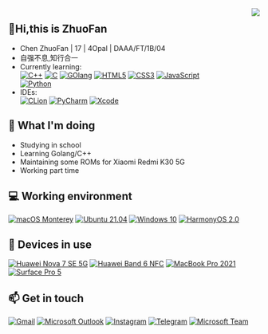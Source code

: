 <img align="right" src="https://github-readme-stats.vercel.app/api/top-langs/?username=zhuofan-16" />

## 👋Hi,this is ZhuoFan
- Chen ZhuoFan | 17 | 4Opal | DAAA/FT/1B/04
- 自强不息,知行合一
- Currently learning: \
[![C++](https://img.shields.io/badge/C%2B%2B-00599C?style=fflat-square&logo=c%2B%2B&logoColor=white)](http://www.open-std.org/jtc1/sc22/wg21/)
[![C](https://img.shields.io/badge/C-00599C?style=fflat-square&logo=c&logoColor=white)](http://www.open-std.org/jtc1/sc22/wg21/)
[![GOlang](https://img.shields.io/badge/Go-00ADD8?style=fflat-square&logo=go&logoColor=white)](https://golang.org)
[![HTML5](https://img.shields.io/badge/HTML5-E34F26?style=fflat-square&logo=html5&logoColor=white)](https://html.spec.whatwg.org)
[![CSS3](https://img.shields.io/badge/CSS3-1572B6?style=fflat-square&logo=css3&logoColor=white)](https://www.w3.org/Style/CSS/specs.en.html) 
[![JavaScript](https://img.shields.io/badge/JavaScript-F7DF1E?style=fflat-square&logo=javascript&logoColor=black)](https://www.ecma-international.org/publications-and-standards/standards/ecma-262/) \
[![Python](https://img.shields.io/badge/Python-3776AB?style=fflat-square&logo=python&logoColor=white)](https://www.python.org)
- IDEs: \
[![CLion](https://img.shields.io/badge/CLion-black?style=fflat-square&logo=clion&logoColor=white)](https://www.jetbrains.com/clion/) 
[![PyCharm](https://img.shields.io/badge/pycharm-143?style=fflat-square&logo=pycharm&logoColor=black&color=black&labelColor=green)](https://www.jetbrains.com/pycharm/) 
[![Xcode](https://img.shields.io/badge/Xcode-007ACC?style=fflat-square&logo=Xcode&logoColor=white)](https://developer.apple.com/xcode/) 

## 🤔 What I'm doing
- Studying in school
- Learning Golang/C++
- Maintaining some ROMs for Xiaomi Redmi K30 5G
- Working part time

## 💻 Working environment
[![macOS Monterey](https://img.shields.io/badge/macOS%20Monterey-4f4f4f?style=fflat-square&logo=apple&logoColor=ffffff)](https://www.apple.com/macos/monterey-preview/)
[![Ubuntu 21.04](https://img.shields.io/badge/Ubuntu%2021%2e04-dd4814?style=fflat-square&logo=ubuntu&logoColor=ffffff)](https://releases.ubuntu.com/21.04/)
[![Windows 10](https://img.shields.io/badge/Windows%2010-00adef?style=fflat-square&logo=windows&logoColor=ffffff)](https://www.microsoft.com/en-us/windows/windows-10)
[![HarmonyOS 2.0](https://img.shields.io/badge/HarmonyOS%202.0-FF0000?style=fflat-square&logo=huawei&logoColor=white)](https://www.harmonyos.com)


## 📱 Devices in use
[![Huawei Nova 7 SE 5G](https://img.shields.io/badge/Huawei%20Nova%207%20SE%205G-FF0000?style=fflat-square&logo=huawei&logoColor=white)](https://consumer.huawei.com/cn/phones/nova7-se/)
[![Huawei Band 6 NFC](https://img.shields.io/badge/Huawei%20Band%206%20NFC-FF0000?style=ffflat-square&logo=huawei&logoColor=white)](https://consumer.huawei.com/cn/wearables/band6/)
[![MacBook Pro 2021](https://img.shields.io/badge/MacBook%20Pro%202021-a2aaad?style=fflat-square&logo=apple&logoColor=ffffff)](https://www.apple.com/sg/macbook-pro-13/specs/)
[![Surface Pro 5](https://img.shields.io/badge/Surface%20Pro%205-478CBF?style=fflat-square&logo=microsoft&logoColor=white)](https://support.microsoft.com/en-us/surface/surface-pro-5th-gen-features-42d321e4-52d6-dcb1-e014-9ffc76fbca14)

## 📫 Get in touch
[![Gmail](https://img.shields.io/badge/Gmail-D14836?style=fflat-square&logo=gmail&logoColor=white)](mailto:chzuofan@gmail.com)
[![Microsoft Outlook](https://img.shields.io/badge/Microsoft_Outlook-0078D4?style=fflat-square&logo=microsoft-outlook&logoColor=white)](mailto:zhuofan.21@ichat.sp.edu.sg)
[![Instagram](https://img.shields.io/badge/那时雨-E4405F?style=fflat-square&logo=instagram&logoColor=white)](https://instagram.com/zf.xingchen)
[![Telegram](https://img.shields.io/badge/%40Hanci16-0088cc?style=fflat-square&logo=telegram&logoColor=ffffff)](https://t.me/Hanci16)
[![Microsoft Team](https://img.shields.io/badge/Microsoft_Teams-6264A7?style=fflat-square&logo=microsoft-teams&logoColor=white)](https://teams.microsoft.com/l/chat/0/0?users=zhuofan.21@ichat.sp.edu.sg)



